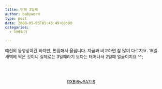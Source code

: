 ```yaml
---
title: 민혜 3일째
author: babyworm
type: post
date: 2008-05-03T05:43:49+00:00
categories:
  - 아빠되기

---
```

예전의 동영상이긴 하지만, 편집해서 올립니다. 지금과 비교하면 참 많이 다르지요. 19일 새벽에 찍은 것이니 실제로는 3일째라기 보다는 태어나서 2일째 얼굴이지요 ^^;

<DIV align=center><br>
 </DIV><br>
<DIV align=center><a href="http://babyworm.net/wordpress/wp-content/uploads/1/RXBi6w9A7iI$" http://cfs2.flvs.daum.net/files/39/68/85/35/10925760/thumb.jpg />RXBi6w9A7iI$</a>

</DIV>
